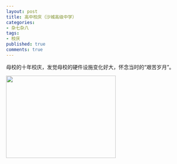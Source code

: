 ```yaml
---
layout: post
title: 高中校庆（沙城高级中学）
categories:
- 杂七杂八
tags:
- 校庆
published: true
comments: true
---
```

<p>母校的十年校庆，发觉母校的硬件设施变化好大，怀念当时的“艰苦岁月”。</p>

<p><a href="http://www.fireyang.com/blog/wp-content/uploads/2008/11/http_imgload.jpg"><img class="alignnone size-medium wp-image-263" title="http_imgload" src="http://www.fireyang.com/blog/wp-content/uploads/2008/11/http_imgload-300x225.jpg" alt="" width="300" height="225" /></a></p>
